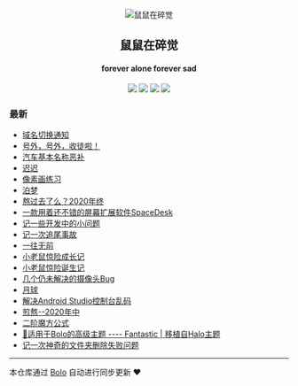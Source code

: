 <p align="center"><img alt="鼠鼠在碎觉" src="https://img.sszsj.top/favicon.png"></p><h2 align="center">
鼠鼠在碎觉
</h2>

<h4 align="center">forever alone forever sad</h4>
<p align="center"><a title="鼠鼠在碎觉" target="_blank" href="https://github.com/csfwff/bolo-blog"><img src="https://img.shields.io/github/last-commit/csfwff/bolo-blog.svg?style=flat-square&color=FF9900"></a>
<a title="GitHub repo size in bytes" target="_blank" href="https://github.com/csfwff/bolo-blog"><img src="https://img.shields.io/github/repo-size/csfwff/bolo-blog.svg?style=flat-square"></a>
<a title="Bolo Version" target="_blank" href="https://github.com/adlered/bolo-solo"><img src="https://img.shields.io/badge/bolo-v2.3 稳定版-f1e05a.svg?style=flat-square&color=blueviolet"></a>
<a title="Hits" target="_blank" href="https://github.com/88250/hits"><img src="https://hits.b3log.org/csfwff/bolo-blog.svg"></a></p>

### 最新

* [域名切换通知](https://sszsj.top/articles/2021/03/19/1616145020130.html)
* [号外，号外，收徒啦！](https://sszsj.top/articles/2021/03/11/1615455476889.html)
* [汽车基本名称恶补](https://sszsj.top/articles/2021/02/20/1613800945546.html)
* [迟迟](https://sszsj.top/articles/2021/01/25/1611554571932.html)
* [像素画练习](https://sszsj.top/articles/2021/01/14/1610606360833.html)
* [泊梦](https://sszsj.top/articles/2021/01/13/1610519885771.html)
* [熬过去了么？2020年终](https://sszsj.top/articles/2020/12/03/1606980773113.html)
* [一款用着还不错的屏幕扩展软件SpaceDesk](https://sszsj.top/articles/2020/11/30/1606702808004.html)
* [记一些开发中的小问题](https://sszsj.top/articles/2020/11/19/1605765709972.html)
* [记一次追尾事故](https://sszsj.top/articles/2020/11/10/1604989504426.html)
* [一往无前](https://sszsj.top/articles/2020/10/10/1602293382243.html)
* [小老鼠惊险成长记](https://sszsj.top/articles/2020/10/14/1602638793372.html)
* [小老鼠惊险诞生记](https://sszsj.top/articles/2020/09/20/1600608317739.html)
* [几个仍未解决的摄像头Bug](https://sszsj.top/articles/2020/09/02/1599037000020.html)
* [月球](https://sszsj.top/articles/2020/07/31/1596162836163.html)
* [解决Android Studio控制台乱码](https://sszsj.top/articles/2020/07/03/1593752646951.html)
* [煎熬--2020年中](https://sszsj.top/articles/2020/06/04/1591246385311.html)
* [二阶魔方公式](https://sszsj.top/articles/2020/05/07/1588842372000.html)
* [🎨适用于Bolo的高级主题 ---- Fantastic | 移植自Halo主题](https://sszsj.top/articles/2020/04/06/1586156153265.html)
* [记一次神奇的文件夹删除失败问题](https://sszsj.top/articles/2020/03/16/1584340972217.html)



---

本仓库通过 [Bolo](https://github.com/adlered/bolo-solo) 自动进行同步更新 ❤️ 